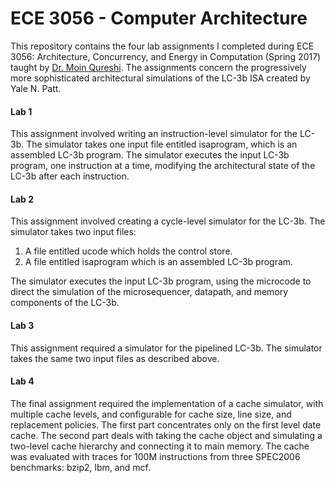 # ECE 3056 - Computer Architecture

This repository contains the four lab assignments I completed during ECE 3056: Architecture, Concurrency, and Energy in Computation (Spring 2017) taught by [Dr. Moin Qureshi](http://moin.ece.gatech.edu). The assignments concern the progressively more sophisticated architectural simulations of the LC-3b ISA created by Yale N. Patt.

#### Lab 1
This assignment involved writing an instruction-level simulator for the LC-3b. The simulator takes one input file entitled isaprogram, which is an assembled LC-3b program. The simulator  executes the input LC-3b program, one instruction at a time, modifying the architectural state of the LC-3b after each instruction.

#### Lab 2
This assignment involved creating a cycle-level simulator for the LC-3b. The simulator takes two input files:
1. A file entitled ucode which holds the control store.
2. A file entitled isaprogram which is an assembled LC-3b program.

The simulator executes the input LC-3b program, using the microcode to direct the simulation of the microsequencer, datapath, and memory components of the LC-3b.

#### Lab 3
This assignment required a simulator for the pipelined LC-3b. The simulator takes the same two input files as described above.

#### Lab 4
The final assignment required the implementation of a cache simulator, with multiple cache levels, and configurable for cache size, line size, and replacement policies. The first part concentrates only on the first level date cache. The second part deals with taking the cache object and simulating a two-level cache hierarchy and connecting it to main memory. The cache was evaluated with traces for 100M instructions from three SPEC2006 benchmarks: bzip2, lbm, and mcf.
